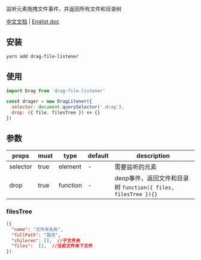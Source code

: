 监听元素拖拽文件事件，并返回所有文件和目录树

[中文文档](https://github.com/JakeLaoyu/drag-file-listener/blob/master/README.zh-CN.md) | [Englist doc](https://github.com/JakeLaoyu/drag-file-listener/blob/master/README.md)

## 安装

```sh
yarn add drag-file-listener
```

## 使用

```js
import Drag from 'drag-file-listener'

const drager = new DragLitener({
  selector: document.querySelector('.drag'),
  drop: ({ file, filesTree }) => {}
})
```

## 参数

| props    | must | type     | default | description                                                   |
| -------- | ---- | -------- | ------- | ------------------------------------------------------------- |
| selector | true | element  | -       | 需要监听的元素                                                |
| drop     | true | function | -       | deop事件，返回文件和目录树 `function({ files, filesTree }){}` |

### filesTree

```json
[{
  "name": "文件夹名称",
  "fullPath": "路径",
  "chileren": [],  //子文件夹
  "files":  [],  //当前文件夹下文件
}]
```